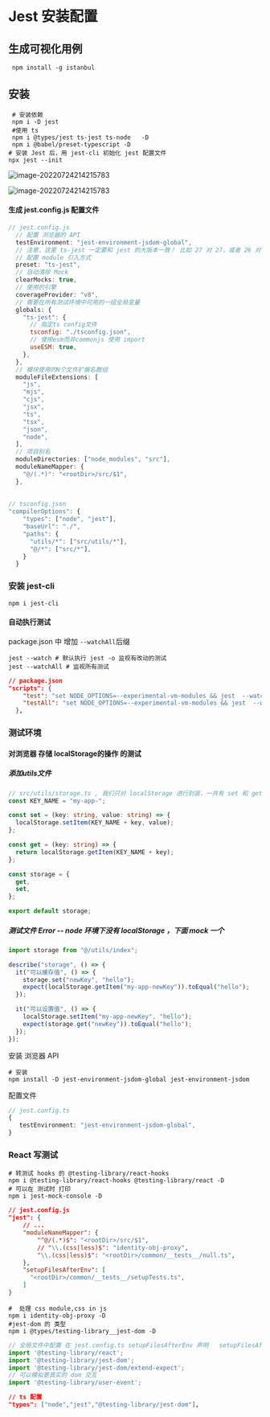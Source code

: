 # Jest 安装配置

## 生成可视化用例

```shell
 npm install -g istanbul
```

## 安装

```shell
 # 安装依赖
 npm i -D jest
 #使用 ts 
 npm i @types/jest ts-jest ts-node   -D
 npm i @babel/preset-typescript -D
# 安装 Jest 后，用 jest-cli 初始化 jest 配置文件
npx jest --init
```

![image-20220724214215783](./public/image-20220730215547937.png)

![image-20220724214215783](./public/image-20220730230149581.png)

#### 生成 **jest.config.js** 配置文件

```js
// jest.config.js
  // 配置 浏览器的 API
  testEnvironment: "jest-environment-jsdom-global",
  // 注意，这里 ts-jest 一定要和 jest 的大版本一致！ 比如 27 对 27，或者 26 对 26，否则会有兼容问题！
  // 配置 module 引入方式
  preset: "ts-jest",
  // 自动清除 Mock
  clearMocks: true,
  // 使用的引擎
  coverageProvider: "v8",
  // 需要在所有测试环境中可用的一组全局变量
  globals: {
    "ts-jest": {
      // 指定ts config文件
      tsconfig: "./tsconfig.json",
      // 使用esm而非commonjs 使用 import
      useESM: true,
    },
  },
  // 模块使用的N个文件扩展名数组
  moduleFileExtensions: [
    "js",
    "mjs",
    "cjs",
    "jsx",
    "ts",
    "tsx",
    "json",
    "node",
  ],
  // 项目别名
  moduleDirectories: ["node_modules", "src"],
  moduleNameMapper: {
    "@/(.*)": "<rootDir>/src/$1",
  },
      
      
// tsconfig.json
"compilerOptions": {
    "types": ["node", "jest"],
    "baseUrl": "./",
    "paths": {
      "utils/*": ["src/utils/*"],
      "@/*": ["src/*"],
    }
  }
```

### 安装 jest-cli 

```
npm i jest-cli
```

#### 自动执行测试

package.json 中 增加 `--watchAll`后缀

```shell
jest --watch # 默认执行 jest -o 监视有改动的测试
jest --watchAll # 监视所有测试
```

```json
// package.json
"scripts": {
    "test": "set NODE_OPTIONS=--experimental-vm-modules && jest  --watch",
    "testAll": "set NODE_OPTIONS=--experimental-vm-modules && jest  --watchAll"
  },
```



### 测试环境

#### 对浏览器 存储 localStorage的操作 的测试

##### 添加utils文件

```ts
// src/utils/storage.ts , 我们只对 localStorage 进行封装，一共有 set 和 get 两个函数
const KEY_NAME = "my-app-";

const set = (key: string, value: string) => {
  localStorage.setItem(KEY_NAME + key, value);
};

const get = (key: string) => {
  return localStorage.getItem(KEY_NAME + key);
};

const storage = {
  get,
  set,
};

export default storage;
```

##### 测试文件  Error  --  node 环境下没有 localStorage ，下面 mock 一个

```ts
import storage from "@/utils/index";

describe("storage", () => {
  it("可以缓存值", () => {
    storage.set("newKey", "hello");
    expect(localStorage.getItem("my-app-newKey")).toEqual("hello");
  });

  it("可以设置值", () => {
    localStorage.setItem("my-app-newKey", "hello");
    expect(storage.get("newKey")).toEqual("hello");
  });
});
```

安装 浏览器 API

```shell
# 安装
npm install -D jest-environment-jsdom-global jest-environment-jsdom
```

配置文件

```ts
// jest.config.ts
{
   testEnvironment: "jest-environment-jsdom-global",
}
```

### React 写测试

```shell
# 转测试 hooks 的 @testing-library/react-hooks 
npm i @testing-library/react-hooks @testing-library/react -D
# 可以在 测试时 打印
npm i jest-mock-console -D
```

```json
// jest.config.js
"jest": {
    // ...
    "moduleNameMapper": {
        "^@/(.*)$": "<rootDir>/src/$1",
        // "\\.(css|less)$": "identity-obj-proxy", 
        "\\.(css|less)$": "<rootDir>/common/__tests__/null.ts", 
    },
    "setupFilesAfterEnv": [
      "<rootDir>/common/__tests__/setupTests.ts",
    ]
}
```

```shell
#  处理 css module,css in js 
npm i identity-obj-proxy -D
#jest-dom 的 类型
npm i @types/testing-library__jest-dom -D
```

```js
// 全局文件中配置 在 jest.config.ts setupFilesAfterEnv 声明   setupFilesAfterEnv: ['./setupTest.ts'],
import '@testing-library/react';
import '@testing-library/jest-dom';
import '@testing-library/jest-dom/extend-expect';
// 可以模拟更真实的 dom 交互
import '@testing-library/user-event';
```

```json
// ts 配置 
"types": ["node","jest","@testing-library/jest-dom"],

```

